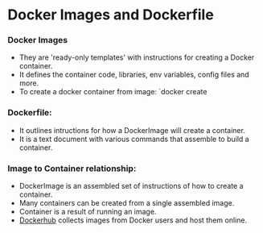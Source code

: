 # Docker Images and Dockerfile



### Docker Images
- They are 'ready-only templates' with instructions for creating a Docker container.
- It defines the container code, libraries, env variables, config files and more.
- To create a docker container from image: `docker create


### Dockerfile:
- It outlines intructions for how a DockerImage will create a container.
- It is a text document with various commands that assemble to build a container.


### Image to Container relationship:
- DockerImage is an assembled set of instructions of how to create a container.
- Many containers can be created from a single assembled image.
- Container is a result of running an image.
- [Dockerhub](https://hub.docker.com/) collects images from Docker users and host them online.
